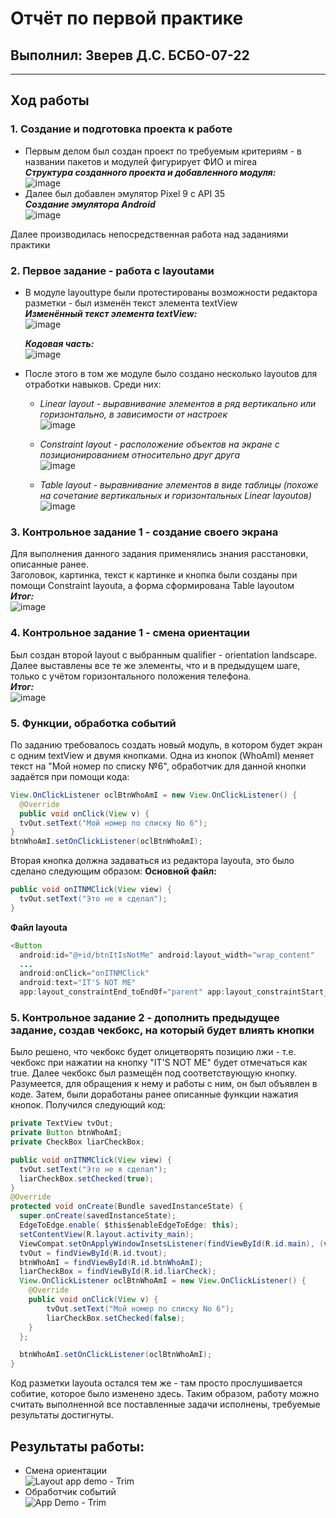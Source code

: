 # Отчёт по первой практике
## Выполнил: Зверев Д.С. БСБО-07-22
---
## Ход работы
### 1. Создание и подготовка проекта к работе
- Первым делом был создан проект по требуемым критериям - в названии пакетов и модулей фигурирует ФИО и mirea  
***Структура созданного проекта и добавленного модуля:***  
![image](https://github.com/user-attachments/assets/ca3a3def-258d-43ee-ae12-4c745caa9797)
- Далее был добавлен эмулятор Pixel 9 с API 35  
***Создание эмулятора Android***  
![image](https://github.com/user-attachments/assets/e3250377-2543-43ed-8862-495e76ce2df8)

Далее производилась непосредственная работа над заданиями практики
### 2. Первое задание - работа с layoutами
- В модуле layouttype были протестированы возможности редактора разметки - был изменён текст элемента textView  
  ***Изменённый текст элемента textView:***  
  ![image](https://github.com/user-attachments/assets/b98769c1-f4c6-487a-9df8-2ed3de7dbf1d)
  
  ***Кодовая часть:***  
  ![image](https://github.com/user-attachments/assets/3687df5c-28ba-4071-b0c6-e453ae044a53)

- После этого в том же модуле было создано несколько layoutов для отработки навыков. Среди них:
  - *Linear layout - выравнивание элементов в ряд вертикально или горизонтально, в зависимости от настроек*  
    ![image](https://github.com/user-attachments/assets/1b8ac37d-1852-4220-93dc-e039a2a40c64)

  - *Constraint layout - расположение объектов на экране с позиционированием относительно друг друга*  
    ![image](https://github.com/user-attachments/assets/bdca7bb2-db23-42a7-ab37-9ce376a9586c)

  - *Table layout - выравнивание элементов в виде таблицы (похоже на сочетание вертикальных и горизонтальных Linear layoutов)*  
    ![image](https://github.com/user-attachments/assets/9b772bcd-953c-4ee7-ae0c-6876c2664302)

### 3. Контрольное задание 1 - создание своего экрана
Для выполнения данного задания применялись знания расстановки, описанные ранее.  
Заголовок, картинка, текст к картинке и кнопка были созданы при помощи Constraint layoutа, а форма сформирована Table layoutом  
***Итог:***  
![image](https://github.com/user-attachments/assets/e3311383-5040-4f3a-8026-556d847f628b)

### 4. Контрольное задание 1 - смена ориентации
Был создан второй layout с выбранным qualifier - orientation landscape. Далее выставлены все те же элементы, что и в предыдущем шаге, только с учётом горизонтального положения телефона.  
***Итог:***  
![image](https://github.com/user-attachments/assets/e0d7259a-c3de-4cc1-9a1d-8cada13cb864)

### 5. Функции, обработка событий
По заданию требовалось создать новый модуль, в котором будет экран с одним textView и двумя кнопками. Одна из кнопок (WhoAmI) меняет текст на "Мой номер по списку №6", обработчик для данной кнопки задаётся при помощи кода:
```java
View.OnClickListener oclBtnWhoAmI = new View.OnClickListener() {
  @Override
  public void onClick(View v) {
  tvOut.setText("Мой номер по списку No 6");
}
btnWhoAmI.setOnClickListener(oclBtnWhoAmI);
```
Вторая кнопка должна задаваться из редактора layouta, это было сделано следующим образом:
**Основной файл:**
```java
public void onITNMClick(View view) {
  tvOut.setText("Это не я сделал");
}
```
**Файл layouta**
```java
<Button
  android:id="@+id/btnItIsNotMe" android:layout_width="wrap_content"
  ...
  android:onClick="onITNMClick"
  android:text="IT'S NOT ME"
  app:layout_constraintEnd_toEnd0f="parent" app:layout_constraintStart_toEndOf="@+id/tvOut" app:layout_constraintTop_toBottomOf="@+id/tvOut" />
```
### 5. Контрольное задание 2 - дополнить предыдущее задание, создав чекбокс, на который будет влиять кнопки
Было решено, что чекбокс будет олицетворять позицию лжи - т.е. чекбокс при нажатии на кнопку "IT'S NOT ME" будет отмечаться как true. Далее чекбокс был размещён под соответствующую кнопку. Разумеется, для обращения к нему и работы с ним, он был объявлен в коде. Затем, были доработаны ранее описанные функции нажатия кнопок. Получился следующий код:
```java
private TextView tvOut;
private Button btnWhoAmI;
private CheckBox liarCheckBox;

public void onITNMClick(View view) {
  tvOut.setText("Это не я сделал");
  liarCheckBox.setChecked(true);
}
@Override
protected void onCreate(Bundle savedInstanceState) {
  super.onCreate(savedInstanceState);
  EdgeToEdge.enable( $this$enableEdgeToEdge: this);
  setContentView(R.layout.activity_main);
  ViewCompat.setOnApplyWindowInsetsListener(findViewById(R.id.main), (v, insets) -> {...});
  tvOut = findViewById(R.id.tvout);
  btnWhoAmI = findViewById(R.id.btnWhoAmI);
  liarCheckBox = findViewById(R.id.liarCheck);
  View.OnClickListener oclBtnWhoAmI = new View.OnClickListener() {
    @Override
    public void onClick(View v) {
        tvOut.setText("Мой номер по списку No 6");
        liarCheckBox.setChecked(false);
    }
  };

  btnWhoAmI.setOnClickListener(oclBtnWhoAmI);
}
```
Код разметки layouta остался тем же - там просто прослушивается собитие, которое было изменено здесь. Таким образом, работу можно считать выполненной все поставленные задачи исполнены, требуемые результаты достигнуты.
## Результаты работы:
- Смена ориентации  
![Layout app demo - Trim](https://github.com/user-attachments/assets/1bc907f0-7e12-41b1-9d85-4a96f7cba752)
- Обработчик событий  
![App Demo - Trim](https://github.com/user-attachments/assets/64f1d5d3-abec-4324-9ccb-0d5b0ddec555)
